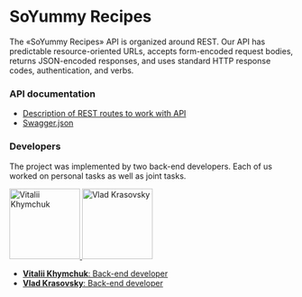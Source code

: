 # SoYummy Recipes

The «SoYummy Recipes» API is organized around REST. Our API has predictable resource-oriented URLs, accepts form-encoded request bodies, returns JSON-encoded responses, and uses standard HTTP response codes, authentication, and verbs.

### API documentation

- [Description of REST routes to work with API](https://so-yummy-golt.onrender.com/api/v1/docs/  )
- [Swagger.json](https://so-yummy-golt.onrender.com/api/v1/docs/swagger.json)

### Developers
The project was implemented by two back-end developers. Each of us worked on personal tasks as well as joint tasks.

<p float="left">
  <a href="https://github.com/vitalii-khymchuk">
  	<img width="125" src="https://avatars.githubusercontent.com/u/103372377" alt="Vitalii Khymchuk" border="0">
   </a>
  <a href="https://github.com/vladkrasovsky">
    <img width="125" src="https://avatars.githubusercontent.com/u/12548011" alt="Vlad Krasovsky" border="0">
  </a>
</p>

- [**Vitalii Khymchuk**: Back-end developer](https://github.com/vitalii-khymchuk)
- [**Vlad Krasovsky**: Back-end developer](https://github.com/vladkrasovsky)
